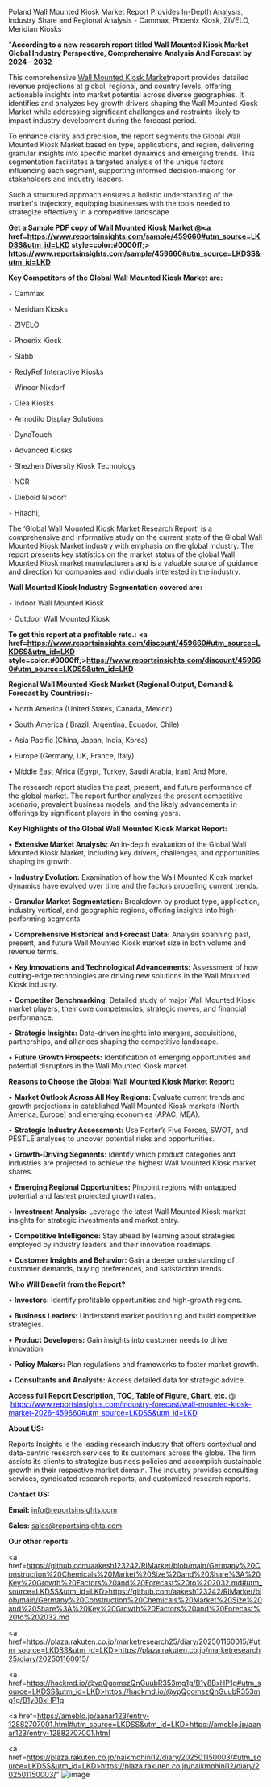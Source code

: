 Poland Wall Mounted Kiosk Market Report Provides In-Depth Analysis, Industry Share and Regional Analysis - Cammax, Phoenix Kiosk, ZIVELO, Meridian Kiosks

"<strong>According to a new research report titled Wall Mounted Kiosk Market Global Industry Perspective, Comprehensive Analysis And Forecast by 2024 – 2032</strong>

This comprehensive <a href=https://www.reportsinsights.com/sample/459660>Wall Mounted Kiosk Market</a>report provides detailed revenue projections at global, regional, and country levels, offering actionable insights into market potential across diverse geographies. It identifies and analyzes key growth drivers shaping the Wall Mounted Kiosk Market while addressing significant challenges and restraints likely to impact industry development during the forecast period.

To enhance clarity and precision, the report segments the Global Wall Mounted Kiosk Market based on type, applications, and region, delivering granular insights into specific market dynamics and emerging trends. This segmentation facilitates a targeted analysis of the unique factors influencing each segment, supporting informed decision-making for stakeholders and industry leaders.

Such a structured approach ensures a holistic understanding of the market's trajectory, equipping businesses with the tools needed to strategize effectively in a competitive landscape.

<strong>Get a Sample PDF copy of Wall Mounted Kiosk Market </strong><strong>@<a href=https://www.reportsinsights.com/sample/459660#utm_source=LKDSS&utm_id=LKD style=color:#0000ff;> https://www.reportsinsights.com/sample/459660#utm_source=LKDSS&utm_id=LKD</a></strong></font>

<strong>Key Competitors of the Global Wall Mounted Kiosk Market are:</strong>

‣ Cammax

‣ Meridian Kiosks

‣ ZIVELO

‣ Phoenix Kiosk

‣ Slabb

‣ RedyRef Interactive Kiosks

‣ Wincor Nixdorf

‣ Olea Kiosks

‣ Armodilo Display Solutions

‣ DynaTouch

‣ Advanced Kiosks

‣ Shezhen Diversity Kiosk Technology

‣ NCR

‣ Diebold Nixdorf

‣ Hitachi,

The ‘Global Wall Mounted Kiosk Market Research Report’ is a comprehensive and informative study on the current state of the Global Wall Mounted Kiosk Market industry with emphasis on the global industry. The report presents key statistics on the market status of the global Wall Mounted Kiosk market manufacturers and is a valuable source of guidance and direction for companies and individuals interested in the industry.

<strong>Wall Mounted Kiosk Industry Segmentation covered are:</strong>

‣ Indoor Wall Mounted Kiosk

‣ Outdoor Wall Mounted Kiosk

<strong>To get this report at a profitable rate.: <a href=https://www.reportsinsights.com/discount/459660#utm_source=LKDSS&utm_id=LKD style=color:#0000ff;>https://www.reportsinsights.com/discount/459660#utm_source=LKDSS&utm_id=LKD</a></strong></font>

<strong>Regional Wall Mounted Kiosk Market (Regional Output, Demand &amp; Forecast by Countries):-</strong>

• North America (United States, Canada, Mexico)

• South America ( Brazil, Argentina, Ecuador, Chile)

• Asia Pacific (China, Japan, India, Korea)

• Europe (Germany, UK, France, Italy)

• Middle East Africa (Egypt, Turkey, Saudi Arabia, Iran) And More.

The research report studies the past, present, and future performance of the global market. The report further analyzes the present competitive scenario, prevalent business models, and the likely advancements in offerings by significant players in the coming years.

<strong>Key Highlights of the Global Wall Mounted Kiosk Market Report:</strong>

• <strong>Extensive Market Analysis:</strong> An in-depth evaluation of the Global Wall Mounted Kiosk Market, including key drivers, challenges, and opportunities shaping its growth.

• <strong>Industry Evolution:</strong> Examination of how the Wall Mounted Kiosk market dynamics have evolved over time and the factors propelling current trends.

• <strong>Granular Market Segmentation:</strong> Breakdown by product type, application, industry vertical, and geographic regions, offering insights into high-performing segments.

• <strong>Comprehensive Historical and Forecast Data:</strong> Analysis spanning past, present, and future Wall Mounted Kiosk market size in both volume and revenue terms.

• <strong>Key Innovations and Technological Advancements:</strong> Assessment of how cutting-edge technologies are driving new solutions in the Wall Mounted Kiosk industry.

• <strong>Competitor Benchmarking:</strong> Detailed study of major Wall Mounted Kiosk market players, their core competencies, strategic moves, and financial performance.

• <strong>Strategic Insights:</strong> Data-driven insights into mergers, acquisitions, partnerships, and alliances shaping the competitive landscape.

• <strong>Future Growth Prospects:</strong> Identification of emerging opportunities and potential disruptors in the Wall Mounted Kiosk market.

<strong>Reasons to Choose the Global Wall Mounted Kiosk Market Report:</strong>

• <strong>Market Outlook Across All Key Regions:</strong> Evaluate current trends and growth projections in established Wall Mounted Kiosk markets (North America, Europe) and emerging economies (APAC, MEA).

• <strong>Strategic Industry Assessment:</strong> Use Porter’s Five Forces, SWOT, and PESTLE analyses to uncover potential risks and opportunities.

• <strong>Growth-Driving Segments:</strong> Identify which product categories and industries are projected to achieve the highest Wall Mounted Kiosk market shares.

• <strong>Emerging Regional Opportunities:</strong> Pinpoint regions with untapped potential and fastest projected growth rates.

• <strong>Investment Analysis:</strong> Leverage the latest Wall Mounted Kiosk market insights for strategic investments and market entry.

• <strong>Competitive Intelligence:</strong> Stay ahead by learning about strategies employed by industry leaders and their innovation roadmaps.

• <strong>Customer Insights and Behavior:</strong> Gain a deeper understanding of customer demands, buying preferences, and satisfaction trends.

<strong>Who Will Benefit from the Report?</strong>

• <strong>Investors:</strong> Identify profitable opportunities and high-growth regions.

• <strong>Business Leaders:</strong> Understand market positioning and build competitive strategies.

• <strong>Product Developers:</strong> Gain insights into customer needs to drive innovation.

• <strong>Policy Makers:</strong> Plan regulations and frameworks to foster market growth.

• <strong>Consultants and Analysts:</strong> Access detailed data for strategic advice.
</ul>
<strong>Access full Report Description, TOC, Table of Figure, Chart, etc. </strong>@  <a href=https://www.reportsinsights.com/industry-forecast/wall-mounted-kiosk-market-2026-459660#utm_source=LKDSS&utm_id=LKD style=color:#0000ff;>https://www.reportsinsights.com/industry-forecast/wall-mounted-kiosk-market-2026-459660#utm_source=LKDSS&utm_id=LKD</a></font>

<strong><strong>About US</strong>:</strong>

Reports Insights is the leading research industry that offers contextual and data-centric research services to its customers across the globe. The firm assists its clients to strategize business policies and accomplish sustainable growth in their respective market domain. The industry provides consulting services, syndicated research reports, and customized research reports.

<strong>Contact US:</strong>

<p class=""""><b>Email:</b> <a href=mailto:info@reportsinsights.com>info@reportsinsights.com</a></p>
<p class=""""><b>Sales:</b> <a href=mailto:sales@reportsinsights.com>sales@reportsinsights.com</a></p>

<strong>Our other reports</strong>

<a href=https://github.com/aakesh123242/RIMarket/blob/main/Germany%20Construction%20Chemicals%20Market%20Size%20and%20Share%3A%20Key%20Growth%20Factors%20and%20Forecast%20to%202032.md#utm_source=LKDSS&utm_id=LKD>https://github.com/aakesh123242/RIMarket/blob/main/Germany%20Construction%20Chemicals%20Market%20Size%20and%20Share%3A%20Key%20Growth%20Factors%20and%20Forecast%20to%202032.md</a>

<a href=https://plaza.rakuten.co.jp/marketresearch25/diary/202501160015/#utm_source=LKDSS&utm_id=LKD>https://plaza.rakuten.co.jp/marketresearch25/diary/202501160015/</a>

<a href=https://hackmd.io/@vpQgomszQnGuubR353mg1g/B1y8BxHP1g#utm_source=LKDSS&utm_id=LKD>https://hackmd.io/@vpQgomszQnGuubR353mg1g/B1y8BxHP1g</a>

<a href=https://ameblo.jp/aanar123/entry-12882707001.html#utm_source=LKDSS&utm_id=LKD>https://ameblo.jp/aanar123/entry-12882707001.html</a>

<a href=https://plaza.rakuten.co.jp/naikmohini12/diary/202501150003/#utm_source=LKDSS&utm_id=LKD>https://plaza.rakuten.co.jp/naikmohini12/diary/202501150003/</a>"
![image](https://github.com/user-attachments/assets/d508c522-4673-4848-b994-429500066f42)
